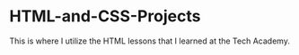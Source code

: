 # HTML-and-CSS-Projects
This is where I utilize the HTML lessons that I learned at the Tech Academy. 
